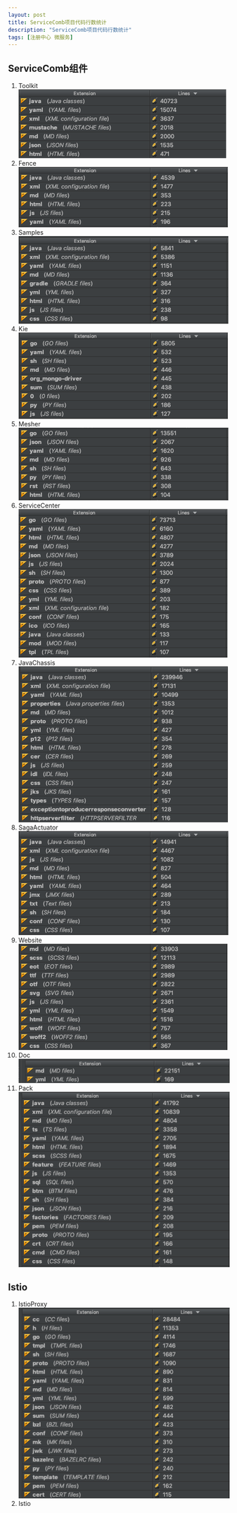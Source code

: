 ```yaml
---
layout: post
title: ServiceComb项目代码行数统计
description: "ServiceComb项目代码行数统计"
tags: [注册中心 微服务] 
---
```



 
## ServiceComb组件
1. Toolkit   
   ![Toolkit](/images/lines/Toolkit.png)
2. Fence   
   ![Fence](/images/lines/Fence.png)
3. Samples   
   ![Samples](/images/lines/Samples.png)
4. Kie   
   ![Kie](/images/lines/Kie.png)
5. Mesher   
   ![Mesher](/images/lines/Mesher.png)   
6. ServiceCenter   
   ![ServiceCenter](/images/lines/ServiceCenter.png)   
7. JavaChassis   
   ![JavaChassis](/images/lines/JavaChassis.png)     
8. SagaActuator   
   ![SagaActuator](/images/lines/SagaActuator.png)   
9. Website   
   ![WebSite](/images/lines/Website.png)   
10. Doc   
   ![Doc](/images/lines/Doc.png)       
11. Pack   
   ![Pack](/images/lines/Pack.png)
   
## Istio
1. IstioProxy   
   ![IstioProxy](/images/lines/IstioProxy.png)  
2. Istio   
    
  
  
  
  
   
  
  
  







   
